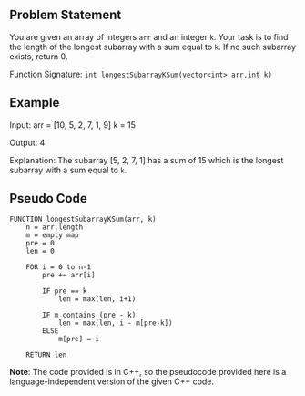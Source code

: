 ## Problem Statement
You are given an array of integers `arr` and an integer `k`. Your task is to find the length of the longest subarray with a sum equal to `k`. If no such subarray exists, return 0.

Function Signature: `int longestSubarrayKSum(vector<int> arr,int k)`

## Example

Input:
arr = [10, 5, 2, 7, 1, 9]
k = 15

Output:
4

Explanation:
The subarray [5, 2, 7, 1] has a sum of 15 which is the longest subarray with a sum equal to `k`.


## Pseudo Code

```
FUNCTION longestSubarrayKSum(arr, k)
    n = arr.length
    m = empty map
    pre = 0
    len = 0

    FOR i = 0 to n-1
        pre += arr[i]

        IF pre == k
            len = max(len, i+1)

        IF m contains (pre - k)
            len = max(len, i - m[pre-k])
        ELSE
            m[pre] = i

    RETURN len
```

**Note**: The code provided is in C++, so the pseudocode provided here is a language-independent version of the given C++ code.